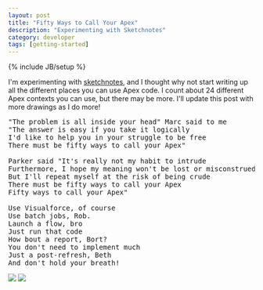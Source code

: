 ```yaml
---
layout: post
title: "Fifty Ways to Call Your Apex"
description: "Experimenting with Sketchnotes"
category: developer
tags: [getting-started]
---
```

{% include JB/setup %}

I'm experimenting with [sketchnotes](http://rohdesign.com/sketchnotes/), and I thought why not start writing up all the different places you can use Apex code. I count about 24 different Apex contexts you can use, but there may be more. I'll update this post with more drawings as I do more!

<pre>
"The problem is all inside your head" Marc said to me
"The answer is easy if you take it logically
I'd like to help you in your struggle to be free
There must be fifty ways to call your Apex"

Parker said "It's really not my habit to intrude
Furthermore, I hope my meaning won't be lost or misconstrued
But I'll repeat myself at the risk of being crude
There must be fifty ways to call your Apex
Fifty ways to call your Apex"

Use Visualforce, of course
Use batch jobs, Rob.
Launch a flow, bro
Just run that code
How bout a report, Bort?
You don't need to implement much
Just a post-refresh, Beth
And don't hold your breath!
</pre>

<img src="http://i.imgur.com/ow7q3oR.jpg"/>
<img src="http://i.imgur.com/zlcJgFN.jpg"/>
